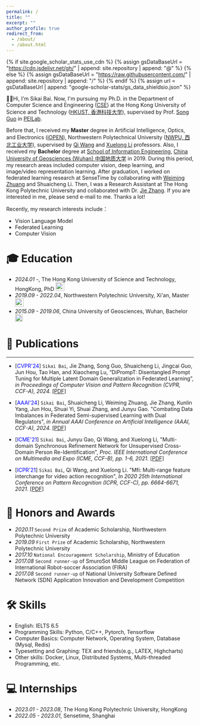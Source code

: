 ```yaml
---
permalink: /
title: ""
excerpt: ""
author_profile: true
redirect_from: 
  - /about/
  - /about.html
---
```


{% if site.google_scholar_stats_use_cdn %}
{% assign gsDataBaseUrl = "https://cdn.jsdelivr.net/gh/" | append: site.repository | append: "@" %}
{% else %}
{% assign gsDataBaseUrl = "https://raw.githubusercontent.com/" | append: site.repository | append: "/" %}
{% endif %}
{% assign url = gsDataBaseUrl | append: "google-scholar-stats/gs_data_shieldsio.json" %}

<span class='anchor' id='about-me'></span>

👋👋Hi, I'm Sikai Bai. Now, I'm pursuing my Ph.D. in the Department of Computer Science and Engineering ([CSE](https://cse.hkust.edu.hk/)) at the Hong Kong University of Science and Technology ([HKUST, 香港科技大学](https://hkust.edu.hk/)), supervised by Prof. [Song Guo](https://cse.hkust.edu.hk/~songguo/) in [PEILab](https://peilab.netlify.app/). 

Before that, I received my **Master** degree in Artificial Intelligence, Optics, and Electronics ([iOPEN](http://iopen.nwpu.edu.cn/)), Northwestern Polytechnical University ([NWPU, 西北工业大学](https://www.nwpu.edu.cn/)), supervised by [Qi Wang](https://crabwq.github.io/) and [Xuelong Li](https://scholar.google.com/citations?user=ahUibskAAAAJ) professors. Also, I received my **Bachelor** degree at [School of Information Engineering](https://xgxy.cug.edu.cn/), [China University of Geosciences (Wuhan) 中国地质大学](https://www.cug.edu.cn/) in 2019.
During this period, my research areas included computer vision, deep learning, and image/video representation learning. After graduation, I  worked on federated learning research at SenseTime by collaborating with [Weiming Zhuang](https://weiming.me/) and Shuaicheng Li. Then, I was a Research Assistant at The Hong Kong Polytechnic University and collaborated with Dr. [Jie Zhang](https://cugzj.github.io/zhangjie.github.io/). If you are interested in me, please send e-mail to me. Thanks a lot!

Recently, my research interests include：
- Vision Language Model
- Federated Learning
- Computer Vision


<span class='anchor' id='-xl'></span>

# 🎓 Education
- *2024.01 -*, The Hong Kong University of Science and Technology, HongKong, PhD <a href="https://www.hust.edu.cn/"><img class="svg" src="/images/HKUST.png" width="23pt"></a>
- *2019.09 - 2022.04*, Northwestern Polytechnic University, Xi'an, Master <a href="https://www.hust.edu.cn/"><img class="svg" src="/images/NWPU.png" width="23pt"></a> 
- *2015.09 - 2019.06*, China University of Geosciences, Wuhan, Bachelor  <a href="https://www.scu.edu.cn/"><img class="svg" src="/images/CUG.png" width="20pt"></a>
 
<span class='anchor' id='-lwzl'></span>

# 📝 Publications
---
<!-- <div class='paper-box'><div class='paper-box-image'><div><div class="badge">Sensors 2022</div><img src='images/sensors2022.svg' alt="sym" width="100%"></div></div> 
<div class='paper-box-text' markdown="1"> -->
<!-- </div>
</div> -->

-	[<font color=Blue>CVPR'24</font>] `Sikai Bai`, Jie Zhang, Song Guo, Shuaicheng Li, Jingcai Guo, Jun Hou, Tao Han, and Xiaocheng Lu, “DiPrompT: Disentangled Prompt Tuning for Multiple Latent Domain Generalization in Federated Learning”, *in Proceedings of Computer Vision and Pattern Recognition (CVPR, CCF-A), 2024.*
[[PDF]](https://arxiv.org/abs/2403.08506)

-	[<font color=Blue>AAAI'24</font>] `Sikai Bai`, Shuaicheng Li, Weiming Zhuang, Jie Zhang, Kunlin Yang, Jun Hou, Shuai Yi, Shuai Zhang, and Junyu Gao. "Combating Data Imbalances in Federated Semi-supervised Learning with Dual Regulators",
*in Annual AAAI Conference on Artificial Intelligence (AAAI, CCF-A), 2024.*
[[PDF]](https://arxiv.org/abs/2307.05358)

-	[<font color=Blue>ICME'21</font>] `Sikai Bai`, Junyu Gao, Qi Wang, and Xuelong Li, "Multi-domain Synchronous Refinement Network for Unsupervised Cross-Domain Person Re-Identification", *Proc. IEEE International Conference on Multimedia and Expo (ICME, CCF-B), pp. 1-6, 2021.* 
[[PDF]](https://ieeexplore.ieee.org/abstract/document/9428276)

-	[<font color=Blue>ICPR'21</font>] `Sikai Bai`, Qi Wang, and Xuelong Li. "Mfi: Multi-range feature interchange for video action recognition", *In 2020 25th International Conference on Pattern Recognition (ICPR, CCF-C), pp. 6664-6671, 2021.*
[[PDF]](https://ieeexplore.ieee.org/abstract/document/9412124)

<span class='anchor' id='-ryjx'></span>

# 🏅 Honors and Awards
- *2020.11* `Second Prize` of Academic Scholarship, Northwestern Polytechnic University  
- *2019.09* `First Prize` of Academic Scholarship, Northwestern Polytechnic University
- *2017.10* `National Encouragement Scholarship`, Ministry of Education
- *2017.08* `Second runner-up` of SmuroSot Middle League on Federation of International Robot-soccer Association
(FIRA)
- *2017.08* `Second runner-up` of National University Software Defined Network (SDN) Application Innovation
and Development Competition
<span class='anchor' id='-gzsx'></span>

# 🛠 Skills
- English: IELTS 6.5
- Programming Skills: Python, C/C++, Pytorch, Tensorflow
- Computer Basics: Computer Network, Operating System, Database (Mysql, Redis)
- Typesetting and Graphing: TEX and friends(e.g., LATEX, Highcharts)
- Other skills: Docker, Linux, Distributed Systems, Multi-threaded Programming, etc.

# 💻 Internships
- *2023.01 - 2023.08*, The Hong Kong Polytechnic University, HongKong
- *2022.05 - 2023.01*, Sensetime, Shanghai
